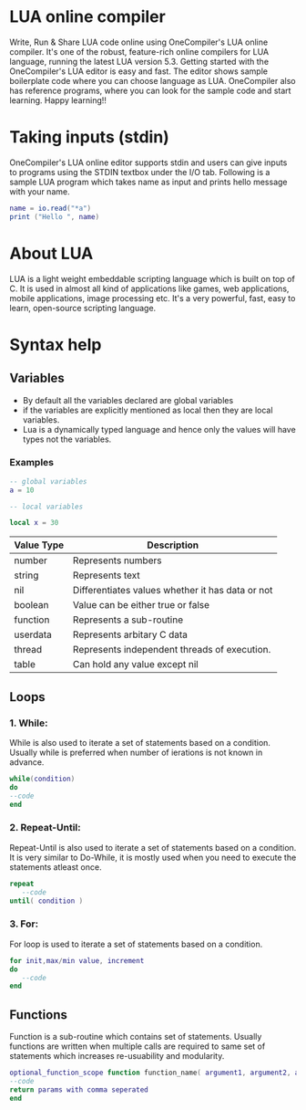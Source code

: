 # LUA online compiler

Write, Run & Share LUA code online using OneCompiler's LUA online compiler. It's one of the robust, feature-rich online compilers for LUA language, running the latest LUA version 5.3. Getting started with the OneCompiler's LUA editor is easy and fast. The editor shows sample boilerplate code where you can choose language as LUA. OneCompiler also has reference programs, where you can look for the sample code and start learning. Happy learning!!

# Taking inputs (stdin)
OneCompiler's LUA online editor supports stdin and users can give inputs to programs using the STDIN textbox under the I/O tab. Following is a sample LUA program which takes name as input and prints hello message with your name.

```lua
name = io.read("*a")
print ("Hello ", name)
```
# About LUA

LUA is a light weight embeddable scripting language which is built on top of C. It is used in almost all kind of applications like games, web applications, mobile applications, image processing etc. It's a very powerful, fast, easy to learn, open-source scripting language.

# Syntax help

## Variables

* By default all the variables declared are global variables
* if the variables are explicitly mentioned as local then they are local variables.
* Lua is a dynamically typed language and hence only the values will have types not the variables.

### Examples

```lua
-- global variables
a = 10

-- local variables

local x = 30
```

|Value Type| Description|
|-----|-----|
|number| Represents numbers|
|string| Represents text|
|nil|Differentiates values whether it has data or not|
|boolean|Value can be either true or false|
|function|Represents a sub-routine|
|userdata|Represents arbitary C data|
|thread|Represents independent threads of execution.|
|table|Can hold any value except nil|


## Loops

### 1. While:

While is also used to iterate a set of statements based on a condition. Usually while is preferred when number of ierations is not known in advance.

```lua
while(condition)
do
--code
end
```
### 2. Repeat-Until:

Repeat-Until is also used to iterate a set of statements based on a condition. It is very similar to Do-While, it is mostly used when you need to execute the statements atleast once.

```lua
repeat
   --code
until( condition )
```

### 3. For:
For loop is used to iterate a set of statements based on a condition.

```lua
for init,max/min value, increment
do
   --code
end
```

##  Functions
Function is a sub-routine which contains set of statements. Usually functions are written when multiple calls are required to same set of statements which increases re-usuability and modularity.


```lua
optional_function_scope function function_name( argument1, argument2, argument3........, argumentn)
--code
return params with comma seperated
end
```
